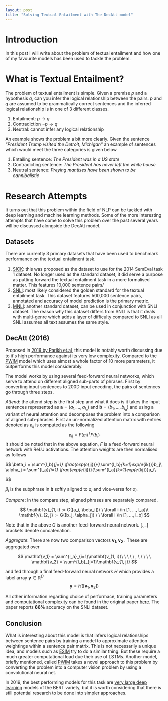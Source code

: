 ```yaml
---
layout: post
title: "Solving Textual Entailment with The DecAtt model"
---
```

# Introduction
In this post I will write about the problem of textual entailment and how one of my favourite models has been used to tackle the problem.

# What is Textual Entailment?
The problem of textual entailment is simple. Given a premise $p$ and a hypothesis $q$, 
can you infer the logical relationship between the pairs. $p$ and $q$ are assumed 
to be grammatically correct sentences and the inferred logical relationship is in one 
of 3 different classes. 

1. Entailment: $p\rightarrow q$
2. Contradiction $\neg p\rightarrow q$
3. Neutral: cannot infer any logical relationship

An example shows the problem a bit more clearly. Given the sentence $\textit{"President Trump visited the Detroit, Michigan"}$ an example of sentences which would meet the three categories is given below

1. Entailing sentence: $\textit{The President was in a US state}$
2. Contradicting sentence: $\textit{The President has never left the white house}$
3. Neutral sentence: $\textit{Preying mantises have been shown to be cannibalistic}$

# Research Attempts
It turns out that this problem within the field of NLP can be tackled with deep learning and machine learning methods. Some of the more interesting attempts that have come to solve this problem over the past several years will be discussed alongside the DecAtt model.

## Datasets
There are currently 3 primary datasets that have been used to benchmark performance on the textual entailment task. 

1. [SICK](https://pdfs.semanticscholar.org/1fd8/0b5adeec4d5e921c7499a50c2cfc5b9686ad.pdf): this was proposed as the dataset to use for the 2014 SemEval task 1 dataset. No longer used as the standard dataset, it did serve a purpose as putting forward the textual entailment task in a more formalised matter. This features 10,000 sentence pairs/
2. [SNLI](https://nlp.stanford.edu/projects/snli/): most likely considered the golden standard for the textual entailment task. This dataset features 500,000 sentence pairs, annotated and accuracy of model prediction is the primary metric. 
3. [MNLI](https://www.nyu.edu/projects/bowman/multinli/): another standard dataset, can be used in conjunction with SNLI dataset. The reason why this dataset differs from SNLI is that it deals with multi-genre which adds a layer of difficulty compared to SNLI as all SNLI assumes all text assumes the same style.

## DecAtt (2016)
Proposed in [2016 by Parikh et.al](https://arxiv.org/pdf/1606.01933v1.pdf), this model is notably worth discussing due to it's high performance against its very low complexity. Compared to the [PWIM](https://www.aclweb.org/anthology/N16-1108) model which uses almost a whole factor of 10 more parameters, it outperforms this model considerably. 

The model works by using several feed-forward neural networks, which serve to attend on different aligned sub-parts of phrases. First by converting input sentences to 200D input encoding, the pairs of sentences go through three steps. 

 *Attend*: the attend step is the first step and what it does is it takes the input sentences represented as $\mathbf{a}=(a_1, ..., a_{l_a})$ and $\mathbf{b}=(b_1, ..., b_{l_a})$ and using a variant of neural attention and decomposes the problem into a comparison of aligned sub-phrases. First an un-normalized attention matrix with entries denoted as $e_{ij}$ is computed as the following 
 $$
      e_{ij} = F(a_i)^TF(b_i)
 $$
 It should be noted that in the above equation, $F$ is a feed-forward neural network with ReLU activations. The attention weights are then normalised as follows

 $$
      \beta_i = \sum^{l_b}_{j=1} \frac{exp(e_{ij})}{\sum^{l_b}_{k=1}exp(e_{ik})}b_j\\
     \alpha_j = \sum^{l_a}_{i=1} \frac{exp(e_{ij})}{\sum^{l_a}_{k=1}exp(e_{kj})}a_i\\
       
 $$

 $\beta_i$ is the subphrase in $\mathbf{b}$ softly aligned to $a_i$ and vice-versa for $\alpha_i$.

*Compare*: In the compare step, aligned phrases are separately compared. 

$$
\mathbf{v}_{1, i} := G([a_i, \beta_i])\ \ \forall i \in [1, ..., l_a]\\
\mathbf{v}_{2, j} := G([b_j, \alpha_j]) \ \ \forall i \in [1, ..., l_b]
$$

Note that in the above $G$ is another feed-forward neural network. $[., .]$ brackets denote concatenation.

*Aggregate*:
There are now two comparison vectors $\mathbf{v_1}, \mathbf{v_2}$ . These are aggregated over

$$
\mathbf{v_1} = \sum^{l_a}_{i=1}\mathbf{v_{1, i}}\ \ \ \ \ , \ \ \ \ \ 
\mathbf{v_2} = \sum^{l_b}_{j=1}\mathbf{v_{1, j}}
$$

and fed through a final feed-forward neural network $H$ which provides a label array $\mathbf{y}\in \mathbb{R}^D$
$$
      \mathbf{y} = H([\mathbf{v}_1, \mathbf{v}_2])
$$

All other information regarding choice of performace, training parameters and computational complexity can be found in the original paper [here](https://arxiv.org/pdf/1606.01933v1.pdf). The paper reports **86%** accuracy on the SNLI dataset.

## Conclusion
What is interesting about this model is that infers logical relationships between sentence pairs by training a model to approximate attention weightings within a sentence pair matrix. This is not necessarily a unique idea, and models such as [ESIM](https://arxiv.org/pdf/1609.06038.pdf) try to do a similar thing. But these require a much greater computational load due their use of LSTMs. Another model, briefly mentioned, called [PWIM](https://www.aclweb.org/anthology/N16-1108) takes a novel approach to this problem by converting the problem into a computer vision problem by using a convolutional neural net.

In 2019, the best performing models for this task are [very large deep learning](https://paperswithcode.com/sota/natural-language-inference-on-snli) models of the BERT variety, but it is worth considering that there is still potential research to be done into simpler approaches. 



